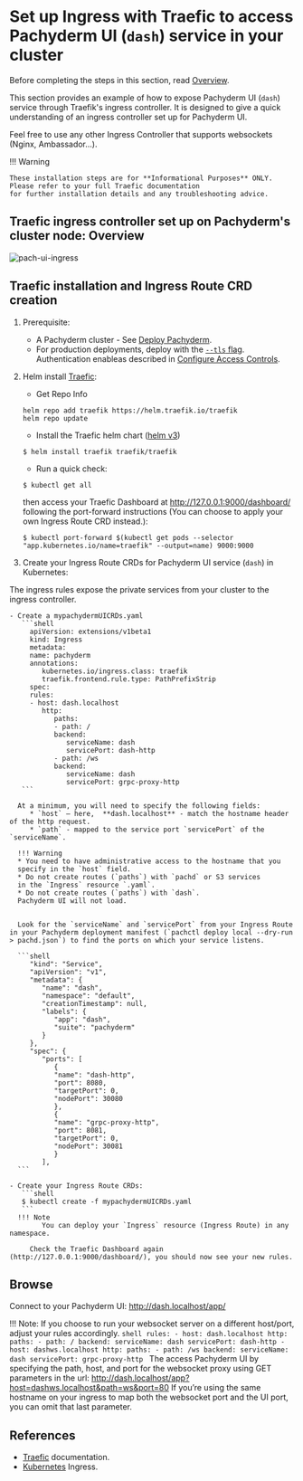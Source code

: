 # Set up Ingress with Traefic to access Pachyderm UI (`dash`) service in your cluster 

Before completing the steps in this section, read [Overview](../index).


This section provides an example of how to expose
Pachyderm UI (`dash`) service through Traefik's ingress controller. 
It is designed to give a quick understanding of 
an ingress controller set up for Pachyderm UI.

Feel free to use any other Ingress Controller
that supports websockets (Nginx, Ambassador...).

!!! Warning 

    These installation steps are for **Informational Purposes** ONLY. 
    Please refer to your full Traefic documentation 
    for further installation details and any troubleshooting advice.
   

## Traefic ingress controller set up on Pachyderm's cluster node: Overview
![pach-ui-ingress](../pach-ui-ingress.png)


## Traefic installation and Ingress Route CRD creation
1. Prerequisite:
   * A Pachyderm cluster  - See [Deploy Pachyderm](../../../deploy/).
   * For production deployments, deploy with the [`--tls` flag](https://docs.pachyderm.com/latest/deploy-manage/deploy/deploy_w_tls/). Authentication enableas described in [Configure Access Controls](../../../../enterprise/auth/enable-auth/).
1. Helm install [Traefic](https://github.com/traefik/traefik-helm-chart):

    - Get Repo Info
    ```shell
    helm repo add traefik https://helm.traefik.io/traefik
    helm repo update
    ```

    - Install the Traefic helm chart ([helm v3](https://helm.sh/docs/intro/))
    ```shell
    $ helm install traefik traefik/traefik
    ```

   - Run a quick check:
    ```shell
    $ kubectl get all 
    ```
    then access your Traefic Dashboard at http://127.0.0.1:9000/dashboard/ following the port-forward instructions (You can choose to apply your own Ingress Route CRD instead.):
    ```shell
    $ kubectl port-forward $(kubectl get pods --selector "app.kubernetes.io/name=traefik" --output=name) 9000:9000
    ```

1. Create your Ingress Route CRDs for Pachyderm UI service (`dash`) in Kubernetes:

 The ingress rules expose the private services from your cluster to the ingress controller.

    - Create a mypachydermUICRDs.yaml
       ```shell
         apiVersion: extensions/v1beta1
         kind: Ingress
         metadata:
         name: pachyderm
         annotations:
            kubernetes.io/ingress.class: traefik
            traefik.frontend.rule.type: PathPrefixStrip
         spec:
         rules:
         - host: dash.localhost
            http:
               paths:
               - path: /
               backend:
                  serviceName: dash
                  servicePort: dash-http
               - path: /ws
               backend:
                  serviceName: dash
                  servicePort: grpc-proxy-http
       ```

      At a minimum, you will need to specify the following fields:
         * `host` — here,  **dash.localhost** - match the hostname header of the http request.
         * `path` - mapped to the service port `servicePort` of the `serviceName`. 

      !!! Warning 
      * You need to have administrative access to the hostname that you
      specify in the `host` field.
      * Do not create routes (`paths`) with `pachd` or S3 services
      in the `Ingress` resource `.yaml`.
      * Do not create routes (`paths`) with `dash`.
      Pachyderm UI will not load.


      Look for the `serviceName` and `servicePort` from your Ingress Route in your Pachyderm deployment manifest (`pachctl deploy local --dry-run > pachd.json`) to find the ports on which your service listens.

      ```shell
         "kind": "Service",
         "apiVersion": "v1",
         "metadata": {
            "name": "dash",
            "namespace": "default",
            "creationTimestamp": null,
            "labels": {
               "app": "dash",
               "suite": "pachyderm"
            }
         },
         "spec": {
            "ports": [
               {
               "name": "dash-http",
               "port": 8080,
               "targetPort": 0,
               "nodePort": 30080
               },
               {
               "name": "grpc-proxy-http",
               "port": 8081,
               "targetPort": 0,
               "nodePort": 30081
               }
            ],
      ``` 
   
    - Create your Ingress Route CRDs:
       ```shell
       $ kubectl create -f mypachydermUICRDs.yaml
       ```
      !!! Note
            You can deploy your `Ingress` resource (Ingress Route) in any namespace.

		 Check the Traefic Dashboard again (http://127.0.0.1:9000/dashboard/), you should now see your new rules.
       
## Browse
Connect to your Pachyderm UI: http://dash.localhost/app/

!!! Note: 
      If you choose to run your websocket server on a different host/port, adjust your rules accordingly.
      ```shell
      rules:
      - host: dash.localhost
         http:
            paths:
            - path: /
            backend:
               serviceName: dash
               servicePort: dash-http
      - host: dashws.localhost
         http:
            paths:
            - path: /ws
            backend:
               serviceName: dash
               servicePort: grpc-proxy-http
      ``` 
      The access Pachyderm UI by specifying the path, host, and port for the websocket proxy
      using GET parameters in the url: http://dash.localhost/app?host=dashws.localhost&path=ws&port=80
      If you’re using the same hostname on your ingress to map both the websocket port and the UI port, you can omit that last parameter.

## References
* [Traefic](https://doc.traefik.io/traefik/v1.7/user-guide/kubernetes/) documentation.
* [Kubernetes](https://kubernetes.io/docs/concepts/services-networking/ingress/) Ingress.

